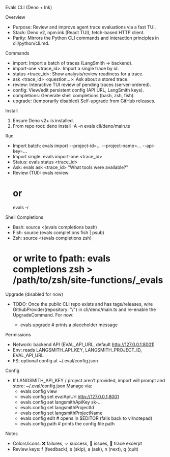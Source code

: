Evals CLI (Deno + Ink)

Overview
- Purpose: Review and improve agent trace evaluations via a fast TUI.
- Stack: Deno v2, npm:ink (React TUI), fetch-based HTTP client.
- Parity: Mirrors the Python CLI commands and interaction principles in cli/python/cli.md.

Commands
- import: Import a batch of traces (LangSmith → backend).
- import-one <trace_id>: Import a single trace by id.
- status <trace_id>: Show analysis/review readiness for a trace.
- ask <trace_id> <question...>: Ask about a stored trace.
- review: Interactive TUI review of pending traces (server-ordered).
- config: View/edit persistent config (API URL, LangSmith keys).
- completions: Generate shell completions (bash, zsh, fish).
- upgrade: (temporarily disabled) Self-upgrade from GitHub releases.

Install
1) Ensure Deno v2+ is installed.
2) From repo root:
   deno install -A -n evals cli/deno/main.ts

Run
- Import batch:
  evals import --project-id=... --project-name=... --api-key=...
- Import single:
  evals import-one <trace_id>
- Status:
  evals status <trace_id>
- Ask:
  evals ask <trace_id> "What tools were available?"
- Review (TUI):
  evals review
  # or
  evals -r

Shell Completions
- Bash: source <(evals completions bash)
- Fish: source (evals completions fish | psub)
- Zsh:  source <(evals completions zsh)
  # or write to fpath: evals completions zsh > /path/to/zsh/site-functions/_evals

Upgrade (disabled for now)
- TODO: Once the public CLI repo exists and has tags/releases, wire
  GithubProvider(repository: "<public-user>/<public-repo>") in cli/deno/main.ts
  and re-enable the UpgradeCommand. For now:
  - evals upgrade  # prints a placeholder message

Permissions
- Network: backend API (EVAL_API_URL, default http://127.0.0.1:8001)
- Env: reads LANGSMITH_API_KEY, LANGSMITH_PROJECT_ID, EVAL_API_URL
- FS: optional config at ~/.eval/config.json

Config
- If LANGSMITH_API_KEY / project aren’t provided, import will prompt and store:
  ~/.eval/config.json
  Manage via:
  - evals config view
  - evals config set evalApiUrl http://127.0.0.1:8001
  - evals config set langsmithApiKey sk-...
  - evals config set langsmithProjectId <id>
  - evals config set langsmithProjectName <name>
  - evals config edit   # opens in $EDITOR (falls back to vi/notepad)
  - evals config path   # prints the config file path

Notes
- Colors/icons: ❌ failures, ✓ success, 🔧 issues, 📜 trace excerpt
- Review keys: f (feedback), s (skip), a (ask), n (next), q (quit)
